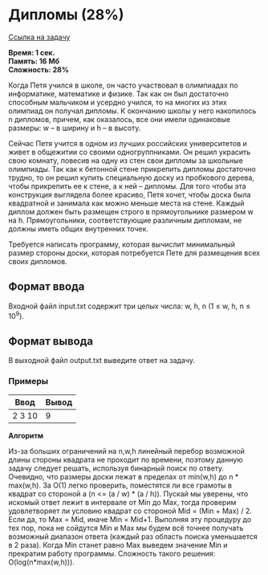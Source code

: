 <h1 class="title">Дипломы (28%)</h1>
<p><a href="https://acmp.ru/index.asp?main=task&id_task=712" target="_blank">Ссылка на задачу</a></p>
<p><b>Время: 1 сек.<br>Память: 16 Мб<br>Сложность: 28%</b></p>
<p>Когда Петя учился в школе, он часто участвовал в олимпиадах по информатике, математике и физике. Так как он был достаточно способным мальчиком и усердно учился, то на многих из этих олимпиад он получал дипломы. К окончанию школы у него накопилось n дипломов, причем, как оказалось, все они имели одинаковые размеры: w – в ширину и h – в высоту.</p>
<p>Сейчас Петя учится в одном из лучших российских университетов и живет в общежитии со своими одногруппниками. Он решил украсить свою комнату, повесив на одну из стен свои дипломы за школьные олимпиады. Так как к бетонной стене прикрепить дипломы достаточно трудно, то он решил купить специальную доску из пробкового дерева, чтобы прикрепить ее к стене, а к ней – дипломы. Для того чтобы эта конструкция выглядела более красиво, Петя хочет, чтобы доска была квадратной и занимала как можно меньше места на стене. Каждый диплом должен быть размещен строго в прямоугольнике размером w на h. Прямоугольники, соответствующие различным дипломам, не должны иметь общих внутренних точек.</p>
<p>Требуется написать программу, которая вычислит минимальный размер стороны доски, которая потребуется Пете для размещения всех своих дипломов.</p>
<h2>Формат ввода</h2>
<p>Входной файл input.txt содержит три целых числа: w, h, n (1 ≤ w, h, n ≤ 10<sup>9</sup>).</p>
<h2>Формат вывода</h2>
<p>В выходной файл output.txt выведите ответ на задачу.</p>
<h3>Примеры</h3>
<table class="sample-tests">
  <thead>
     <tr>
        <th>Ввод</th>
        <th>Вывод</th>
     </tr>
  </thead>
  <tbody>
     <tr>
        <td>2 3 10</td>
        <td>9</td>
     </tr>
  </tbody>
</table>

<p><strong>Алгоритм</strong></p>
<p>Из-за больших ограничений на n,w,h линейный перебор возможной длины стороны квадрата не проходит по времени, поэтому данную задачу следует решать, используя бинарный поиск по ответу. Очевидно, что размеры доски лежат в пределах от min(w,h) до n * max(w,h). За O(1) легко проверить, поместятся ли все грамоты в квадрат со стороной a (n <= (a / w) * (a / h)). Пускай мы уверены, что искомый ответ лежит в интервале от Min до Max, тогда проверим удовлетворяет ли условию квадрат со стороной Mid = (Min + Max) / 2. Если да, то Max = Mid, иначе Min = Mid+1. Выполняя эту процедуру до тех пор, пока не сойдутся Min и Max мы будем всё точнее получать возможный диапазон ответа (каждый раз область поиска уменьшается в 2 раза). Когда Min станет равно Max выведем значение Min и прекратим работу программы. Сложность такого решения: O(log(n*max(w,h))).
</p>